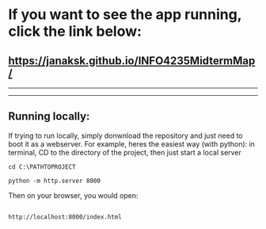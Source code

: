 # If you want to see the app running, click the link below:

## https://janaksk.github.io/INFO4235MidtermMap/

-------
-------

## Running locally:

If trying to run locally, simply donwnload the repository and just need to boot it as a webserver. For example, heres the easiest way (with python): in terminal, CD to the directory of the project, then just start a local server

```
cd C:\PATHTOPROJECT

python -m http.server 8000
```

Then on your browser, you would open:

```

http://localhost:8000/index.html

```